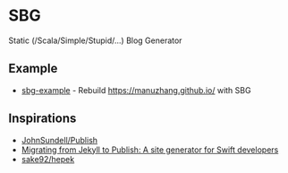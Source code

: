 # SBG

Static (/Scala/Simple/Stupid/...) Blog Generator

## Example

* [sbg-example](https://github.com/manuzhang/sbg-example) - Rebuild https://manuzhang.github.io/ with SBG 

## Inspirations

* [JohnSundell/Publish](https://github.com/JohnSundell/Publish)
* [Migrating from Jekyll to Publish: A site generator for Swift developers](https://www.staskus.io/posts/2020-01-26-publish)
* [sake92/hepek](https://github.com/sake92/hepek)
